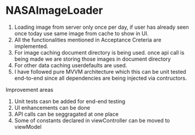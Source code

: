 # NASAImageLoader

1. Loading image from server only once per day, if user has already seen once today use same image from cache to show in UI.
2. All the functionalities mentioned in Acceptance Creteria are implemented.
3. For image caching document directory is being used. once api call is being made we are storing those images in document directory
4. For other data caching userdefaults are used.
5. I have followed pure MVVM architecture which this can be unit tested end-to-end since all dependencies are being injected via contructors.

Improvement areas
1. Unit tests casn be added for end-end testing 
2. UI enhancements can be done 
3. API calls can be seggragated at one place
4. Some of constants declared in viewController can be moved to viewModel
